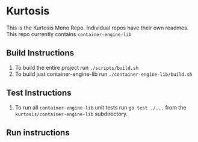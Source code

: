 # Kurtosis

This is the Kurtosis Mono Repo. Individual repos have their own readmes.
This repo currently contains `container-engine-lib`

## Build Instructions

1. To build the entire project run `./scripts/build.sh`
2. To build just container-engine-lib run `./container-engine-lib/build.sh`

## Test Instructions

1. To run all `container-engine-lib` unit tests run `go test ./...` from the `kurtosis/container-engine-lib` subdirectory.

## Run instructions